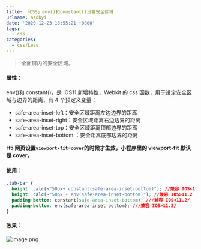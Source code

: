 ```yaml
---
title: 「CSS」env()和constant()设置安全区域
urlname: asobyi
date: '2020-12-23 16:55:21 +0800'
tags:
  - css
categories:
  - css/Less
---
```


> 全面屏内的安全区域。

#### 属性：

env()和 constant()，是 IOS11 新增特性，Webkit 的 css 函数，用于设定安全区域与边界的距离，有 4 个预定义变量：

- safe-area-inset-left：安全区域距离左边边界的距离
- safe-area-inset-right：安全区域距离右边边界的距离
- safe-area-inset-top：安全区域距离顶部边界的距离
- safe-area-inset-bottom ：安全距离底部边界的距离

**H5 网页设置`viewport-fit=cover`的时候才生效，小程序里的 viewport-fit 默认是 cover。**

#### 使用：

```css
.tab-bar {
  height: calc(~"50px+ constant(safe-area-inset-bottom)"); //兼容 IOS<11.2
  height: calc(~"50px + env(safe-area-inset-bottom)"); //兼容 IOS>11.2
  padding-bottom: constant(safe-area-inset-bottom); ///兼容 IOS<11.2/
  padding-bottom: env(safe-area-inset-bottom); ///兼容 IOS>11.2/
}
```

#### 效果：

![image.png](https://cdn.nlark.com/yuque/0/2020/png/250093/1608713924335-570d46c1-fe61-4fd5-845c-e713a7afbf43.png#align=left&display=inline&height=102&margin=%5Bobject%20Object%5D&name=image.png&originHeight=203&originWidth=826&size=53434&status=done&style=none&width=413)

